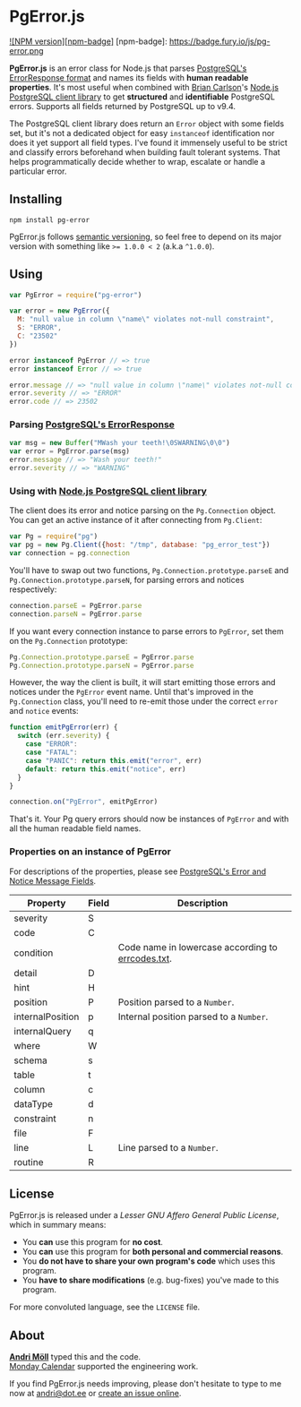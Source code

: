 PgError.js
==========
[![NPM version][npm-badge]](http://badge.fury.io/js/pg-error)
[npm-badge]: https://badge.fury.io/js/pg-error.png

**PgError.js** is an error class for Node.js that parses [PostgreSQL's
ErrorResponse format][pg-formats] and names its fields with **human readable
properties**.  It's most useful when combined with [Brian Carlson][brianc]'s
[Node.js PostgreSQL client library][node-pg] to get **structured** and
**identifiable** PostgreSQL errors.  Supports all fields returned by PostgreSQL
up to v9.4.

The PostgreSQL client library does return an `Error` object with some fields
set, but it's not a dedicated object for easy `instanceof` identification nor
does it yet support all field types.  I've found it immensely useful to be
strict and classify errors beforehand when building fault tolerant systems. That
helps programmatically decide whether to wrap, escalate or handle a particular
error.

[pg-formats]: http://www.postgresql.org/docs/9.3/static/protocol-message-formats.html
[pg-fields]: http://www.postgresql.org/docs/9.3/static/protocol-error-fields.html
[brianc]: https://github.com/brianc
[node-pg]: https://github.com/brianc/node-postgres


Installing
----------
```
npm install pg-error
```

PgError.js follows [semantic versioning](http://semver.org/), so feel free to
depend on its major version with something like `>= 1.0.0 < 2` (a.k.a `^1.0.0`).


Using
-----
```javascript
var PgError = require("pg-error")

var error = new PgError({
  M: "null value in column \"name\" violates not-null constraint",
  S: "ERROR",
  C: "23502"
})

error instanceof PgError // => true
error instanceof Error // => true

error.message // => "null value in column \"name\" violates not-null constraint"
error.severity // => "ERROR"
error.code // => 23502
```

### Parsing [PostgreSQL's ErrorResponse][pg-formats]
```javascript
var msg = new Buffer("MWash your teeth!\0SWARNING\0\0")
var error = PgError.parse(msg)
error.message // => "Wash your teeth!"
error.severity // => "WARNING"
```

### Using with [Node.js PostgreSQL client library][node-pg]
The client does its error and notice parsing on the `Pg.Connection` object.
You can get an active instance of it after connecting from `Pg.Client`:

```javascript
var Pg = require("pg")
var pg = new Pg.Client({host: "/tmp", database: "pg_error_test"})
var connection = pg.connection
```

You'll have to swap out two functions, `Pg.Connection.prototype.parseE` and
`Pg.Connection.prototype.parseN`, for parsing errors and notices respectively:

```javascript
connection.parseE = PgError.parse
connection.parseN = PgError.parse
```

If you want every connection instance to parse errors to `PgError`, set them on the `Pg.Connection` prototype:

```javascript
Pg.Connection.prototype.parseE = PgError.parse
Pg.Connection.prototype.parseN = PgError.parse
```

However, the way the client is built, it will start emitting those errors and
notices under the `PgError` event name. Until that's improved in the
`Pg.Connection` class, you'll need to re-emit those under the correct `error`
and `notice` events:

```javascript
function emitPgError(err) {
  switch (err.severity) {
    case "ERROR":
    case "FATAL":
    case "PANIC": return this.emit("error", err)
    default: return this.emit("notice", err)
  }
}

connection.on("PgError", emitPgError)
```

That's it. Your Pg query errors should now be instances of `PgError` and with
all the human readable field names.

### Properties on an instance of PgError
For descriptions of the properties, please see [PostgreSQL's Error and Notice
Message Fields][pg-fields].

Property         | Field | Description
-----------------|---|----------------
severity         | S |
code             | C |
condition        |   | Code name in lowercase according to [errcodes.txt][].
detail           | D |
hint             | H |
position         | P | Position parsed to a `Number`.
internalPosition | p | Internal position parsed to a `Number`.
internalQuery    | q |
where            | W |
schema           | s |
table            | t |
column           | c |
dataType         | d |
constraint       | n |
file             | F |
line             | L |  Line parsed to a `Number`.
routine          | R |

[errcodes.txt]: https://github.com/postgres/postgres/blob/master/src/backend/utils/errcodes.txt


License
-------
PgError.js is released under a *Lesser GNU Affero General Public License*, which
in summary means:

- You **can** use this program for **no cost**.
- You **can** use this program for **both personal and commercial reasons**.
- You **do not have to share your own program's code** which uses this program.
- You **have to share modifications** (e.g. bug-fixes) you've made to this
  program.

For more convoluted language, see the `LICENSE` file.


About
-----
**[Andri Möll][moll]** typed this and the code.  
[Monday Calendar][monday] supported the engineering work.

If you find PgError.js needs improving, please don't hesitate to type to me now
at [andri@dot.ee][email] or [create an issue online][issues].

[email]: mailto:andri@dot.ee
[issues]: https://github.com/moll/node-pg-error/issues
[moll]: http://themoll.com
[monday]: https://mondayapp.com
